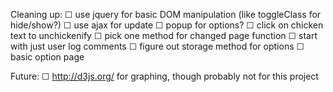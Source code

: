  Cleaning up:
 ☐ use jquery for basic DOM manipulation (like toggleClass for hide/show?)
 ☐ use ajax for update
 ☐ popup for options?
 ☐ click on chicken text to unchickenify
 ☐ pick one method for changed page function
   ☐ start with just user log comments
 ☐ figure out storage method for options
 ☐ basic option page


Future:
 ☐ http://d3js.org/ for graphing, though probably not for this project
